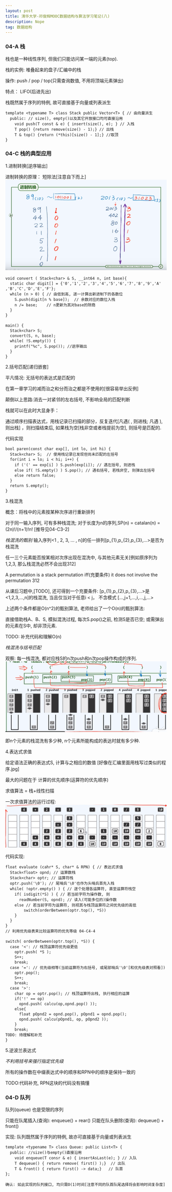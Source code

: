 ```yaml
---
layout: post
title: 清华大学-邓俊辉MOOC数据结构与算法学习笔记(八)
description: Nope
tag: 数据结构
---
```


### 04-A 栈
栈也是一种线性序列, 但我们只能访问某一端的元素(top).

栈的实例: 堆叠起来的盘子/汇编中的栈

操作: push / pop / top(只需查询数值, 不用将顶端元素弹出)

 特点： LIFO(后进先出)

栈既然属于序列的特例, 故可直接基于向量或列表派生

```
template <typename T> class Stack public Vector<T> { // 由向量派生
  public: // size(), empty()以及其它开放接口均可直接沿用
    void push(T const & e) { insert(size(), e); } // 入栈
    T pop() {return remove(size() - 1);} // 出栈
    T & top() {return (*this)[size() - 1];} //取顶
}

```

### 04-C 栈的典型应用
1.进制转换[逆序输出]

进制转换的原理： 短除法[注意自下而上]
![](/images/post_image/短除法.png)

```
void convert ( Stack<char> & S, __int64 n, int base){
  static char digit[] = {'0','1','2','3','4','5','6','7','8','9','A'
,'B','C','D','E','F'};
  while (n > 0) { // 由低到高, 逐一计算出新进制下的各数位
    S.push(digit[n % base]);  // 余数对应的数位入栈
    n /= base;    // n更新为其对base的除商
  }
}

main() {
  Stack<char> S;
  convert(S, n, base);
  while( !S.empty()) {
    printf("%c", S.pop()); //逆序输出
  }
}
```

2.括号匹配[递归嵌套]

平凡情况: 无括号的表达式是匹配的

在第一章学习的减而治之和分而治之都是不使用的[很容易举出反例]

颠倒以上思路:消去一对紧邻的左右括号, 不影响全局的匹配判断

栈就可以在此时大显身手：

通过顺序扫描表达式，用栈记录已扫描的部分，反复迭代[凡遇( , 则进栈; 凡遇 ), 则出栈]
，则扫描结束后, 如果栈为空[栈非空或者栈提前为空], 则括号是匹配的.

代码实现
```
bool paren(const char exp[], int lo, int hi) {
  Stack<char> S;  // 使用栈记录已发现但尚未匹配的左括号
  for(int i = lo; i < hi; i++) {
    if ('(' == exp[i] ) S.push(exp[i]); // 遇左括号, 则进栈
    else if( !S.empty() ) S.pop(); // 遇右括号, 若栈非空, 则弹出左括号
    else return false;
  }
  return S.empty();
}

```

3.栈混洗

概念：将栈中的元素按某种次序进行重新排列

对于同一输入序列, 可有多种栈混洗; 对于长度为n的序列,SP(n) = catalan(n) = (2n)!/(n+1)!n! [推导见04-C3-2]

*栈混洗的甄别*
输入序列<1 , 2, 3, ... , n]的任一排列[p_{1},p_{2},p_{3},...>是否为栈混洗

任一三个元素能否按某相对次序出现在混洗中, 与其他元素无关[例如原序列为1,2,3, 那么栈混洗必然不会出现312]

A permutation is a stack permutation iff(充要条件) it does not involve the permutation 312

从课后习题中,[TODO], 还可得到一个充要条件:
[p_{1},p_{2},p_{3},...>是<1,2,3,...,n]的栈混洗, 当且仅当对于任意i < j， 不含模式
[...,j+1,...,i,...,j,...>

上述两个条件都是O(n^2)的甄别算法, 老师给出了一个O(n)的甄别算法:

直接借助栈A、B、S, 模拟混洗过程, 每次S.pop()之前, 检测S是否已空; 或需弹出的元素在S中,
却非顶元素.

TODO: 补充代码和理解O(n)

*栈混洗与括号匹配*

观察:
每一栈混洗, 都对应栈S的n次push和n次pop操作构成的序列.
![](/images/post_image/笔记图.png)

即n个元素的栈混洗有多少种, n个元素所能构成的表达时就有多少种.

4.表达式求值

给定语法正确的表达式S, 计算与之相应的数值
[好像在汇编里面用栈写过类似的程序.jpg]

最大的问题在于 计算的优先顺序(运算符的优先顺序)

求值算法 = 栈+线性扫描

一次求值算法的运行过程:
![](/images/post_image/求值算法.png)

代码实现:
```
float evaluate (cahr* S, char* & RPN) { // 表达式求值
  Stack<float> opnd; // 运算数栈
  Stack<char> optr; // 运算符栈
  optr.push('\0'); // 尾哨兵'\0'也作为头哨兵首先入栈
  while( !optr.empty() ) { // 逐个处理各运算符, 直至运算符栈空
    if( isdigit(*S) ) { // 若当前字符为操作数, 则
      readNumber(S, opnd); // 读入(可能多位的)操作数
    else // 若当前字符为运算符, 则视其与栈顶运算符之间优先级的高低
        switch(orderBetween(optr.top(), *S))
    }
  }  
}
// 利用优先级表来比较运算符的优先等级 04-C4-4

switch( orderBetween(optr.top(), *S)) {
  case '<': // 栈顶运算符优先级更低
    optr.push( *S );
    S++;
    break;
  case '=': // 优先级相等(当前运算符为右括号, 或尾部哨兵'\0'[和优先级表对照看])
    optr.pop();
    S++;
    break;
  case '>':
    char op = optr.pop(); // 栈顶运算符出栈, 执行相应的运算
    if('!' == op)
      opnd.push( calcu(op,opnd.pop() ));
    else{
      float pOpnd2 = opnd.pop(), pOpnd1 = opnd.pop();
      opnd.push( calcu(pOpnd1, op, pOpnd2 ));
    }
    break;
TODO: 待理解和补充
}
```

5.逆波兰表达式

*不利用括号来强行指定优先级*

所有的操作数在中缀表达式中的顺序和RPN中的顺序是保持一致的

TODO:代码补充, RPN这块的代码没有搞懂


### 04-D 队列

队列(queue) 也是受限的序列

  只能在队尾插入(查询): enqueue() + rear()
  只能在队头删除(查询): dequeue() + front()

实现: 队列既然属于序列的特例, 故亦可直接基于向量或列表派生

```
template <typename T> class Queue: public List<T> {
  public: //size()与empty()直接沿用
    void enqueue(T consr & e) { insertAsLast(e); } // 入队
    T dequeue() { return remove( first() );}  // 出队
    T & front() { return first() -> data;}   // 队首
};

确认: 如此实现的队列接口, 均只需O(1)时间[注意不同的队首队尾选择将会影响时间复杂度]

```
